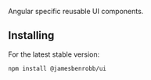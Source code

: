 Angular specific reusable UI components.

## Installing

For the latest stable version:

```bash
npm install @jamesbenrobb/ui
```
